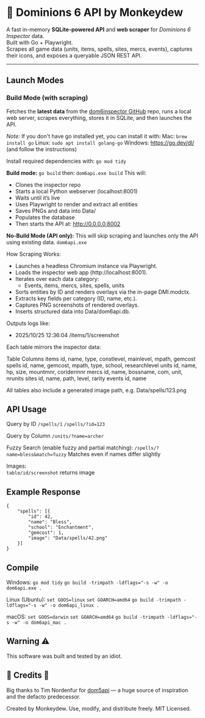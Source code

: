 # 🐐 Dominions 6 API by Monkeydew

A fast in-memory **SQLite-powered API** and **web scraper** for _Dominions 6 Inspector_ data.  
Built with Go + Playwright.  
Scrapes all game data (units, items, spells, sites, mercs, events), captures their icons, and exposes a queryable JSON REST API.

---

## Launch Modes

### Build Mode (with scraping)

Fetches the **latest data** from the [dom6inspector GitHub](https://github.com/larzm42/dom6inspector) repo, runs a local web server, scrapes everything, stores it in SQLite, and then launches the API.

_Note:_
If you don't have go installed yet, you can install it with:
Mac: `brew install go`
Linux: `sudo apt install golang-go`
Windows: https://go.dev/dl/ (and follow the instructions)

Install required dependencies with:
`go mod tidy`

**Build mode:**
`go build`
then:
`dom6api.exe build`
This will:

- Clones the inspector repo
- Starts a local Python webserver (localhost:8001)
- Waits until it’s live
- Uses Playwright to render and extract all entities
- Saves PNGs and data into Data/
- Populates the database
- Then starts the API at:
  http://0.0.0.0:8002

**No-Build Mode (API only):**
This will skip scraping and launches only the API using existing data.
`dom6api.exe`

How Scraping Works:

- Launches a headless Chromium instance via Playwright.
- Loads the inspector web app (http://localhost:8001).
- Iterates over each data category:
  - Events, items, mercs, sites, spells, units
- Sorts entities by ID and renders overlays via the in-page DMI.modctx.
- Extracts key fields per category (ID, name, etc.).
- Captures PNG screenshots of rendered overlays.
- Inserts structured data into Data/dom6api.db.

Outputs logs like:

- 2025/10/25 12:36:04 /items/1/screenshot

Each table mirrors the inspector data:

Table Columns
items id, name, type, constlevel, mainlevel, mpath, gemcost
spells id, name, gemcost, mpath, type, school, researchlevel
units id, name, hp, size, mountmnr, coridermnr
mercs id, name, bossname, com, unit, nrunits
sites id, name, path, level, rarity
events id, name

All tables also include a generated image path, e.g.
Data/spells/123.png

## API Usage

Query by ID
`/spells/1`
`/spells/?id=123`

Query by Column
`/units/?name=archer`

Fuzzy Search (enable fuzzy and partial matching):
`/spells/?name=bless&match=fuzzy`
Matches even if names differ slightly

Images:  
`table/id/screenshot`
returns image

## Example Response

```
{
    "spells": [{
        "id": 42,
        "name": "Bless",
        "school": "Enchantment",
        "gemcost": 1,
        "image": "Data/spells/42.png"
    }]
}
```

## Compile

Windows:
`go mod tidy`
`go build -trimpath -ldflags="-s -w" -o dom6api.exe .`

Linux (Ubuntu):
`set GOOS=linux`
`set GOARCH=amd64`
`go build -trimpath -ldflags="-s -w" -o dom6api_linux .`

macOS:
`set GOOS=darwin`
`set GOARCH=amd64`
`go build -trimpath -ldflags="-s -w" -o dom6api_mac .`

## Warning ⚠️

This software was built and tested by an idiot.

## 🐐 Credits 🐐

Big thanks to Tim Nordenfur for [dom5api](https://github.com/gtim/dom5api) — a huge source of inspiration and the defacto predecessor.

Created by Monkeydew.
Use, modify, and distribute freely.
MIT Licensed.
